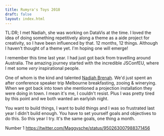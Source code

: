 ```yaml
---
title: Rumyra's Toys 2018
draft: false
layout: index.html
---
```


TL:DR; I met Nadiah, she was working on DataVis at the time. I loved the idea of doing something repetitively along a theme as a aide project for creativity, so I have been influenced by that. 12 months, 12 things. Although I haven't thought of a theme yet. I'm hoping one will emerge!

I remember this time last year. I had just got back from travelling around Australia. The amazing journey started with the incredible JSConfEU, where I met some _very_ inspirational people.

One of whom is the kind and talented [Nadiah Brenah](). We'd just spent an after conference speaker trip Melbourne breakfasting, zooing & winerying. When we got back into town she mentioned a projection installation they were doing in town. I mean it's me, I couldn't resist. Plus I was pretty tired by this point and we both wanted an earlyish night.

You want to build things, I want to build things and I was so frustrated last year I didn't build enough. You have to set yourself goals and objectives to do this. So this year I try. It's the same goals, one thing a month.

Number 1 https://twitter.com/Maggysche/status/950263007988371456




